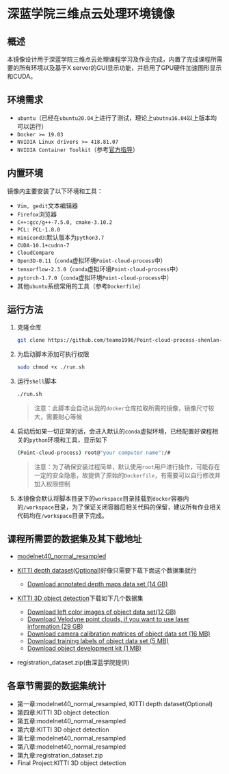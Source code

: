 # 深蓝学院三维点云处理环境镜像

## 概述

本镜像设计用于深蓝学院三维点云处理课程学习及作业完成，内置了完成课程所需要的所有环境以及基于X server的GUI显示功能，并启用了GPU硬件加速图形显示和CUDA。

## 环境需求
* `ubuntu`（已经在`ubuntu20.04`上进行了测试，理论上`ubutnu16.04`以上版本均可以运行）
* `Docker >= 19.03`
* `NVIDIA Linux drivers >= 418.81.07`
* `NVIDIA Container Toolkit`（参考[官方指导](https://docs.nvidia.com/datacenter/cloud-native/container-toolkit/install-guide.html#docker%5D)）


## 内置环境
镜像内主要安装了以下环境和工具：
* `Vim, gedit`文本编辑器
* `Firefox`浏览器
* `C++:gcc/g++-7.5.0, cmake-3.10.2`
* `PCL: PCL-1.8.0`
* `minicond3`:默认版本为`python3.7`
* `CUDA-10.1+cudnn-7`
* `CloudCompare`
* `Open3D-0.11`（`conda`虚拟环境`Point-cloud-process`中）
* `tensorflow-2.3.0`（`conda`虚拟环境`Point-cloud-process`中）
* `pytorch-1.7.0`（`conda`虚拟环境`Point-cloud-process`中）
* 其他`ubuntu`系统常用的工具（参考`Dockerfile`）

## 运行方法
1. 克隆仓库
    ```bash
    git clone https://github.com/teamo1996/Point-cloud-process-shenlan-docker-image.git
    ```
2. 为启动脚本添加可执行权限
    ```bash
    sudo chmod +x ./run.sh
    ```
3. 运行`shell`脚本
    ```bash
    ./run.sh
    ```
    > 注意：此脚本会自动从我的`docker`仓库拉取所需的镜像，镜像尺寸较大，需要耐心等候
4. 启动后如果一切正常的话，会进入默认的`conda`虚拟环境，已经配置好课程相关的`python`环境和工具，显示如下
    ```bash
    (Point-cloud-process) root@"your computer name":/# 
      ```
    > 注意：为了确保安装过程简单，默认使用`root`用户进行操作，可能存在一定的安全隐患，故提供了原始的`Dockerfile`，有需要可以自行修改并加入权限控制

5. 本镜像会默认将脚本目录下的`workspace`目录挂载到`docker`容器内的`/workspace`目录，为了保证关闭容器后相关代码的保留，建议所有作业相关代码均在`/workspace`目录下完成。

## 课程所需要的数据集及其下载地址
* [modelnet40_normal_resampled](https://shapenet.cs.stanford.edu/media/modelnet40_normal_resampled.zip)
* [KITTI depth dataset(Optional)](http://www.cvlibs.net/datasets/kitti/eval_depth_all.php)好像只需要下载下面这个数据集就行
    * [Download annotated depth maps data set (14 GB)](http://www.cvlibs.net/download.php?)
* [KITTI 3D object detection](http://www.cvlibs.net/datasets/kitti/eval_object.php?obj_benchmark=3d)下载如下几个数据集
  * [Download left color images of object data set(12 GB)](http://www.cvlibs.net/download.php?file=data_object_image_2.zip)
  * [Download Velodyne point clouds, if you want to use laser information (29 GB)](http://www.cvlibs.net/download.php?file=data_object_velodyne.zip)
  * [Download camera calibration matrices of object data set (16 MB)](http://www.cvlibs.net/download.php?file=data_object_calib.zip)
  * [Download training labels of object data set (5 MB)](http://www.cvlibs.net/download.php?file=data_object_label_2.zip)
  * [Download object development kit (1 MB)](https://s3.eu-central-1.amazonaws.com/avg-kitti/devkit_object.zip)
  
* registration_dataset.zip(由深蓝学院提供)

## 各章节需要的数据集统计
* 第一章:modelnet40_normal_resampled, KITTI depth dataset(Optional)
* 第四章:KITTI 3D object detection
* 第五章:modelnet40_normal_resampled
* 第六章:KITTI 3D object detection
* 第七章:modelnet40_normal_resampled
* 第八章:modelnet40_normal_resampled
* 第九章:registration_dataset.zip
* Final Project:KITTI 3D object detection